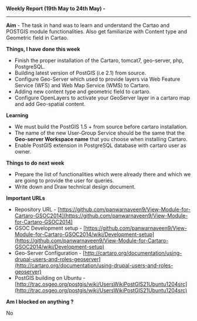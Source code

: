 **Weekly Report (19th May to 24th May) -**

***

**Aim** - The task in hand was to learn and understand the Cartao and POSTGIS module functionalities. Also get  familiarize with Content type and Geometric field in Cartao.   

**Things, I have done this week**
* Finish the proper installation of the Cartaro, tomcat7, geo-server, php, PostgreSQL.
* Building latest version of PostGIS (i.e 2.1) from source.
* Configure Geo-Server which used to provide layers via Web Feature Service (WFS) and Web Map Service (WMS) to Cartaro. 
* Adding new content type and geometric field to cartaro.
* Configure OpenLayers to activate your GeoServer layer in a cartaro map and add Geo-spatial content.

**Learning**
* We must build the PostGIS 1.5 + from source before cartaro installation.
* The name of the new User-Group Service should be the same that the **Geo-server Workspace name** that you choose when installing Cartaro.
* Enable PostGIS extension in PostgreSQL database with cartaro user as owner.  

**Things to do next week**
* Prepare the list of functionalities which were already there and which we are going to provide the user for queries.
* Write down and Draw technical design document. 

**Important URLs**
* Repository URL - [https://github.com/panwarnaveen9/View-Module-for-Cartaro-GSOC2014](https://github.com/panwarnaveen9/View-Module-for-Cartaro-GSOC2014)
* GSOC Development setup - [https://github.com/panwarnaveen9/View-Module-for-Cartaro-GSOC2014/wiki/Development-setup](https://github.com/panwarnaveen9/View-Module-for-Cartaro-GSOC2014/wiki/Development-setup)
* Geo-Server Configuration - [http://cartaro.org/documentation/using-drupal-users-and-roles-geoserver](http://cartaro.org/documentation/using-drupal-users-and-roles-geoserver)
* PostGIS building on Ubuntu - [http://trac.osgeo.org/postgis/wiki/UsersWikiPostGIS21Ubuntu1204src](http://trac.osgeo.org/postgis/wiki/UsersWikiPostGIS21Ubuntu1204src)

**Am I blocked on anything ?**

No